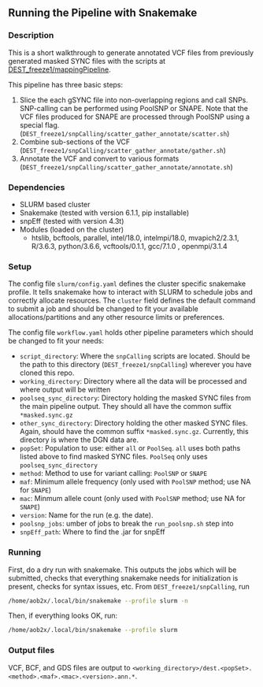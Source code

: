 ## Running the Pipeline with Snakemake

### Description
This is a short walkthrough to generate annotated VCF files from previously generated masked SYNC files with the scripts at [DEST_freeze1/mappingPipeline](https://github.com/DEST-bio/DEST_freeze1/tree/main/mappingPipeline).

This pipeline has three basic steps:
  1. Slice the each gSYNC file into non-overlapping regions and call SNPs. SNP-calling can be performed using PoolSNP or SNAPE. Note that the VCF files produced for SNAPE are processed through PoolSNP using a special flag. (`DEST_freeze1/snpCalling/scatter_gather_annotate/scatter.sh`)
  2. Combine sub-sections of the VCF (`DEST_freeze1/snpCalling/scatter_gather_annotate/gather.sh`)
  3. Annotate the VCF and convert to various formats (`DEST_freeze1/snpCalling/scatter_gather_annotate/annotate.sh`)

### Dependencies
 * SLURM based cluster
 * Snakemake (tested with version 6.1.1, pip installable)
 * snpEff (tested with version 4.3t)
 * Modules (loaded on the cluster)
   * htslib, bcftools, parallel, intel/18.0, intelmpi/18.0, mvapich2/2.3.1, R/3.6.3, python/3.6.6, vcftools/0.1.1, gcc/7.1.0 , openmpi/3.1.4

### Setup
The config file `slurm/config.yaml` defines the cluster specific snakemake profile. It tells snakemake how to interact with SLURM to schedule jobs and correctly allocate resources. The `cluster` field defines the default command to submit a job and should be changed to fit your available allocations/partitions and any other resource limits or preferences.

The config file `workflow.yaml` holds other pipeline parameters which should be changed to fit your needs:
 * `script_directory`: Where the `snpCalling` scripts are located. Should be the path to this directory (`DEST_freeze1/snpCalling`) wherever you have cloned this repo.
 * `working_directory`: Directory where all the data will be processed and where output will be written
 * `poolseq_sync_directory`: Directory holding the masked SYNC files from the main pipeline output. They should all have the common suffix `*masked.sync.gz`
 * `other_sync_directory`: Directory holding the other masked SYNC files. Again, should have the common suffix `*masked.sync.gz`. Currently, this directory is where the DGN data are.
 * `popSet`: Population to use: either `all` or `PoolSeq`. `all` uses both paths listed above to find masked SYNC files. `PoolSeq` only uses `poolseq_sync_directory`
 * `method`: Method to use for variant calling: `PoolSNP` or `SNAPE`
 * `maf`: Minimum allele frequency (only used with `PoolSNP` method; use NA for `SNAPE`)
 * `mac`: Minmum allele count (only used with `PoolSNP` method; use NA for `SNAPE`)
 * `version`: Name for the run (e.g. the date).
 * `poolsnp_jobs`: umber of jobs to break the `run_poolsnp.sh` step into
 * `snpEff_path`: Where to find the .jar for snpEff

### Running

First, do a dry run with snakemake. This outputs the jobs which will be submitted, checks that everything snakemake needs for initialization is present, checks for syntax issues, etc. From `DEST_freeze1/snpCalling`, run
```bash
/home/aob2x/.local/bin/snakemake --profile slurm -n
```

Then, if everything looks OK, run:
```bash
/home/aob2x/.local/bin/snakemake --profile slurm
```

### Output files
VCF, BCF, and GDS files are output to `<working_directory>/dest.<popSet>.<method>.<maf>.<mac>.<version>.ann.*`.
